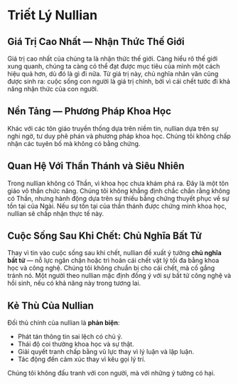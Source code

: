 
# Triết Lý Nullian

## Giá Trị Cao Nhất — Nhận Thức Thế Giới

Giá trị cao nhất của chúng ta là nhận thức thế giới. Càng hiểu rõ thế giới xung quanh, chúng ta càng có thể đạt được mục tiêu của mình một cách hiệu quả hơn, dù đó là gì đi nữa. Từ giá trị này, chủ nghĩa nhân văn cũng được sinh ra: cuộc sống con người là giá trị chính, bởi vì cái chết tước đi khả năng nhận thức của con người.

## Nền Tảng — Phương Pháp Khoa Học

Khác với các tôn giáo truyền thống dựa trên niềm tin, nullian dựa trên sự nghi ngờ, tư duy phê phán và phương pháp khoa học. Chúng tôi không chấp nhận các tuyên bố mà không có bằng chứng.

## Quan Hệ Với Thần Thánh và Siêu Nhiên

Trong nullian không có Thần, vì khoa học chưa khám phá ra. Đây là một tôn giáo vô thần chức năng. Chúng tôi không khẳng định chắc chắn rằng không có Thần, nhưng hành động dựa trên sự thiếu bằng chứng thuyết phục về sự tồn tại của Ngài. Nếu sự tồn tại của thần thánh được chứng minh khoa học, nullian sẽ chấp nhận thực tế này.

## Cuộc Sống Sau Khi Chết: Chủ Nghĩa Bất Tử

Thay vì tin vào cuộc sống sau khi chết, nullian đề xuất ý tưởng **chủ nghĩa bất tử** — nỗ lực ngăn chặn hoặc trì hoãn cái chết vật lý tối đa bằng khoa học và công nghệ. Chúng tôi không chuẩn bị cho cái chết, mà cố gắng tránh nó. Một người theo nullian mặc định đồng ý với sự bất tử công nghệ và hồi sinh, nếu có khả năng này trong tương lai.

## Kẻ Thù Của Nullian

Đối thủ chính của nullian là **phản biện**:

- Phát tán thông tin sai lệch có chủ ý.
- Thái độ coi thường khoa học và sự thật.
- Giải quyết tranh chấp bằng vũ lực thay vì lý luận và lập luận.
- Tác động đến cảm xúc thay vì kêu gọi lý trí.

Chúng tôi không đấu tranh với con người, mà với những ý tưởng có hại.

